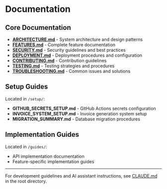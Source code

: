 # Documentation

## Core Documentation

- [**ARCHITECTURE.md**](./ARCHITECTURE.md) - System architecture and design patterns
- [**FEATURES.md**](./FEATURES.md) - Complete feature documentation
- [**SECURITY.md**](./SECURITY.md) - Security guidelines and best practices
- [**DEPLOYMENT.md**](./DEPLOYMENT.md) - Deployment procedures and configuration
- [**CONTRIBUTING.md**](./CONTRIBUTING.md) - Contribution guidelines
- [**TESTING.md**](./TESTING.md) - Testing strategies and procedures
- [**TROUBLESHOOTING.md**](./TROUBLESHOOTING.md) - Common issues and solutions

## Setup Guides

Located in `/setup/`:
- **GITHUB_SECRETS_SETUP.md** - GitHub Actions secrets configuration
- **INVOICE_SYSTEM_SETUP.md** - Invoice generation system setup
- **MIGRATION_SUMMARY.md** - Database migration procedures

## Implementation Guides

Located in `/guides/`:
- API implementation documentation
- Feature-specific implementation guides

---

For development guidelines and AI assistant instructions, see [CLAUDE.md](../CLAUDE.md) in the root directory.